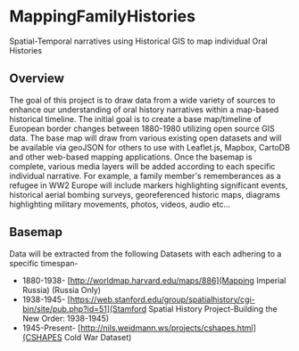 # MappingFamilyHistories
Spatial-Temporal narratives using Historical GIS to map individual Oral Histories

## Overview
The goal of this project is to draw data from a wide variety of sources to enhance our understanding of oral history narratives within a map-based historical timeline. The initial goal is to create a base map/timeline of European border changes between 1880-1980 utilizing open source GIS data.  The base map will draw from various existing open datasets and will be available via geoJSON for others to use with Leaflet.js, Mapbox, CartoDB and other web-based mapping applications.
  Once the basemap is complete, various media layers will be added according to each specific individual narrative. For example, a family member's rememberances as a refugee in WW2 Europe will include markers highlighting significant events, historical aerial bombing surveys, georeferenced historic maps, diagrams highlighting military movements, photos, videos, audio etc...
  
## Basemap
  Data will be extracted from the following Datasets with each adhering to a specific timespan-
  
  * 1880-1938- [http://worldmap.harvard.edu/maps/886](Mapping Imperial Russia) (Russia Only)
  * 1938-1945- [https://web.stanford.edu/group/spatialhistory/cgi-bin/site/pub.php?id=51](Stamford Spatial History Project-Building the New Order: 1938-1945)
  * 1945-Present- [http://nils.weidmann.ws/projects/cshapes.html](CSHAPES Cold War Dataset)
